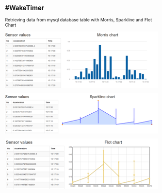 #WakeTimer
---------------

Retrieving data from mysql database table with Morris, Sparkline and Flot Chart

![alt text](screenshots/Morris.PNG "MorrisChart picture")

![alt text](screenshots/Sparkline.PNG "SparklineChart picture")

![alt text](screenshots/flot2.PNG "FlotChart picture")




